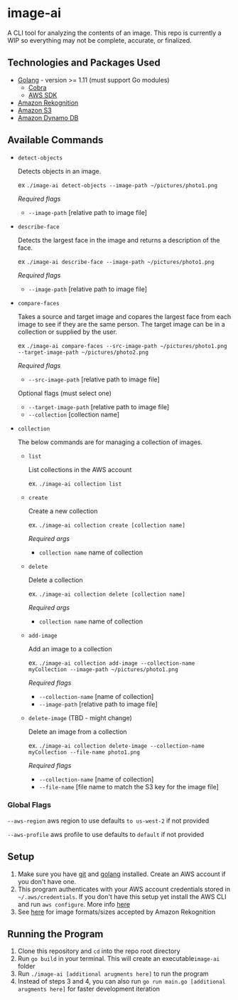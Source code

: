 # image-ai

A CLI tool for analyzing the contents of an image. This repo is currently a WIP so everything may not be complete, accurate, or finalized.

## Technologies and Packages Used
- [Golang](https://golang.org/) - version >= 1.11 (must support Go modules)
  - [Cobra](https://github.com/spf13/cobra)
  - [AWS SDK](https://docs.aws.amazon.com/sdk-for-go/v1/developer-guide/welcome.html)
- [Amazon Rekognition](https://aws.amazon.com/rekognition/)
- [Amazon S3](https://aws.amazon.com/s3/)
- [Amazon Dynamo DB](https://aws.amazon.com/dynamodb/)

## Available Commands
*   `detect-objects`

    Detects objects in an image.

    ex `./image-ai detect-objects --image-path ~/pictures/photo1.png`

    _Required flags_
    - `--image-path` [relative path to image file]

*   `describe-face`

    Detects the largest face in the image and returns a description of the face.

    ex `./image-ai describe-face --image-path ~/pictures/photo1.png`

    _Required flags_
    - `--image-path` [relative path to image file]

*   `compare-faces`

    Takes a source and target image and copares the largest face from each image to see if they are the same person. The target image can be in a collection or supplied by the user.

    ex `./image-ai compare-faces --src-image-path ~/pictures/photo1.png --target-image-path ~/pictures/photo2.png`

    _Required flags_
    - `--src-image-path` [relative path to image file]

    Optional flags (must select one)
    - `--target-image-path` [relative path to image file]
    - `--collection` [collection name]

*   `collection`

    The below commands are for managing a collection of images.

    - `list`

        List collections in the AWS account

        ex. `./image-ai collection list`

    - `create`

        Create a new collection

        ex. `./image-ai collection create [collection name]`

        _Required args_
        - `collection name` name of collection

    - `delete`

        Delete a collection

        ex. `./image-ai collection delete [collection name]`

        _Required args_
        - `collection name` name of collection

    - `add-image`

        Add an image to a collection

        ex. `./image-ai collection add-image --collection-name myCollection --image-path ~/pictures/photo1.png`

        _Required flags_
        - `--collection-name` [name of collection]
        - `--image-path` [relative path to image file]

    - `delete-image` (TBD - might change)

        Delete an image from a collection

        ex. `./image-ai collection delete-image --collection-name myCollection --file-name photo1.png`

        _Required flags_
        - `--collection-name` [name of collection]
        - `--file-name` [file name to match the S3 key for the image file]

### Global Flags
`--aws-region` aws region to use defaults `to us-west-2` if not provided

`--aws-profile` aws profile to use defaults to `default` if not provided

## Setup
1. Make sure you have [git](https://git-scm.com/downloads) and [golang](https://golang.org/doc/install) installed. Create an AWS account if you don't have one.
2. This program authenticates with your AWS account credentials stored in `~/.aws/credentials`. If you don't have this setup yet install the AWS CLI and run `aws configure`. More info [here](https://docs.aws.amazon.com/cli/latest/userguide/cli-configure-quickstart.html#cli-configure-quickstart-config)
3. See [here](https://docs.aws.amazon.com/rekognition/latest/dg/limits.html) for image formats/sizes accepted by Amazon Rekognition

## Running the Program
1. Clone this repository and `cd` into the repo root directory
2. Run `go build` in your terminal. This will create an executable`image-ai` folder
3. Run `./image-ai [additional arugments here]` to run the program
4. Instead of steps 3 and 4, you can also run `go run main.go [additional arugments here]` for faster development iteration
